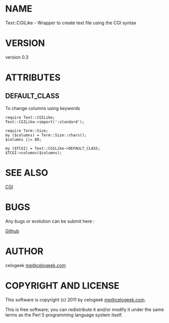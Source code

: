 # NAME

Text::CGILike - Wrapper to create text file using the CGI syntax

# VERSION

version 0.3

# ATTRIBUTES

## DEFAULT\_CLASS

To change columns using keywords

    require Text::CGILike;
    Text::CGILike->import(':standard');

    require Term::Size;
    my ($columns) = Term::Size::chars();
    $columns ||= 80;

    my ($TCGI) = Text::CGILike->DEFAULT_CLASS;
    $TCGI->columns($columns);

# SEE ALSO

[CGI](http://search.cpan.org/perldoc?CGI)

# BUGS

Any bugs or evolution can be submit here :

[Github](https://github.com/celogeek/Text-CGILike)

# AUTHOR

celogeek <me@celogeek.com>

# COPYRIGHT AND LICENSE

This software is copyright (c) 2011 by celogeek <me@celogeek.com>.

This is free software; you can redistribute it and/or modify it under
the same terms as the Perl 5 programming language system itself.
